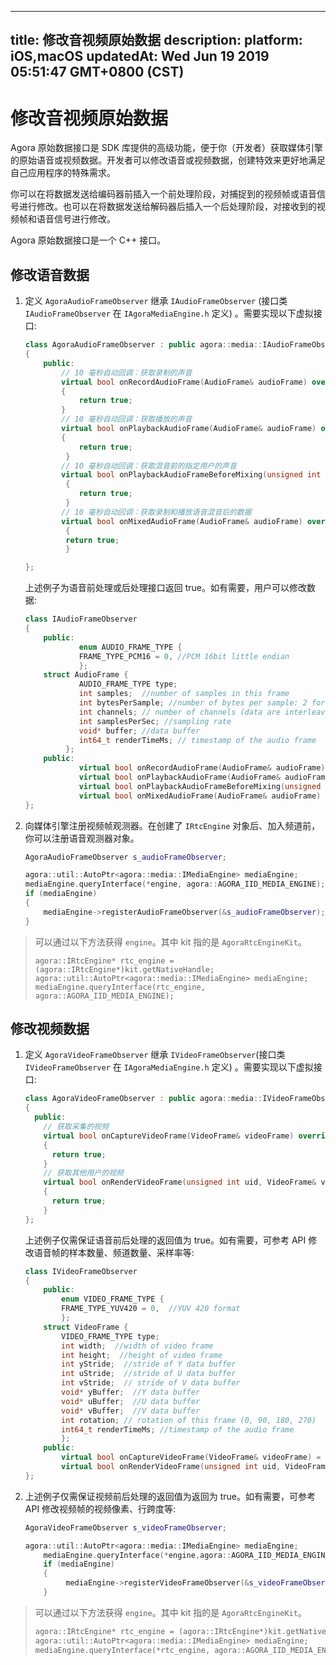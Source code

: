 
---
title: 修改音视频原始数据
description: 
platform: iOS,macOS
updatedAt: Wed Jun 19 2019 05:51:47 GMT+0800 (CST)
---
# 修改音视频原始数据
Agora 原始数据接口是 SDK 库提供的高级功能，便于你（开发者）获取媒体引擎的原始语音或视频数据。开发者可以修改语音或视频数据，创建特效来更好地满足自己应用程序的特殊需求。

你可以在将数据发送给编码器前插入一个前处理阶段，对捕捉到的视频帧或语音信号进行修改。也可以在将数据发送给解码器后插入一个后处理阶段，对接收到的视频帧和语音信号进行修改。

Agora 原始数据接口是一个 C++ 接口。

## 修改语音数据

1. 定义 `AgoraAudioFrameObserver` 继承 `IAudioFrameObserver` \(接口类 `IAudioFrameObserver` 在 `IAgoraMediaEngine.h` 定义\) 。需要实现以下虚拟接口:

	```c++
	class AgoraAudioFrameObserver : public agora::media::IAudioFrameObserver
	{
		public:
		    // 10 毫秒自动回调：获取录制的声音
			virtual bool onRecordAudioFrame(AudioFrame& audioFrame) override
			{
				return true;
			}
			// 10 毫秒自动回调：获取播放的声音
			virtual bool onPlaybackAudioFrame(AudioFrame& audioFrame) override
			{
				return true;
			 }
			// 10 毫秒自动回调：获取混音前的指定用户的声音
			virtual bool onPlaybackAudioFrameBeforeMixing(unsigned int uid, AudioFrame& audioFrame) override
			 {
				return true;
			 }
			// 10 毫秒自动回调：获取录制和播放语音混音后的数据
			virtual bool onMixedAudioFrame(AudioFrame& audioFrame) override
			 {
			 return true;
			 }

	};
	```

	上述例子为语音前处理或后处理接口返回 true。如有需要，用户可以修改数据:

	```c++
	class IAudioFrameObserver
	{
		public:
				enum AUDIO_FRAME_TYPE {
				FRAME_TYPE_PCM16 = 0, //PCM 16bit little endian
				};
		struct AudioFrame {
				AUDIO_FRAME_TYPE type;
				int samples;  //number of samples in this frame
				int bytesPerSample; //number of bytes per sample: 2 for PCM 16
				int channels; // number of channels (data are interleaved if stereo)
				int samplesPerSec; //sampling rate
				void* buffer; //data buffer
				int64_t renderTimeMs; // timestamp of the audio frame
			 };
		public:
				virtual bool onRecordAudioFrame(AudioFrame& audioFrame) = 0;
				virtual bool onPlaybackAudioFrame(AudioFrame& audioFrame) = 0;
				virtual bool onPlaybackAudioFrameBeforeMixing(unsigned int uid, AudioFrame& audioFrame) = 0;
				virtual bool onMixedAudioFrame(AudioFrame& audioFrame) = 0;
	};
	```

2. 向媒体引擎注册视频帧观测器。在创建了 `IRtcEngine` 对象后、加入频道前，你可以注册语音观测器对象。

	```c++
	AgoraAudioFrameObserver s_audioFrameObserver;

	agora::util::AutoPtr<agora::media::IMediaEngine> mediaEngine;
	mediaEngine.queryInterface(*engine, agora::AGORA_IID_MEDIA_ENGINE);
	if (mediaEngine)
	{
		mediaEngine->registerAudioFrameObserver(&s_audioFrameObserver);
	}
	```

> 可以通过以下方法获得 `engine`。其中 kit 指的是 `AgoraRtcEngineKit`。
>
> ```
> agora::IRtcEngine* rtc_engine = (agora::IRtcEngine*)kit.getNativeHandle;
> agora::util::AutoPtr<agora::media::IMediaEngine> mediaEngine;
> mediaEngine.queryInterface(rtc_engine, agora::AGORA_IID_MEDIA_ENGINE);
> ```

## 修改视频数据

1. 定义 `AgoraVideoFrameObserver` 继承 `IVideoFrameObserver`\(接口类 `IVideoFrameObserver` 在 `IAgoraMediaEngine.h` 定义\) 。需要实现以下虚拟接口:

   ```c++
   class AgoraVideoFrameObserver : public agora::media::IVideoFrameObserver
   {
     public:
	   // 获取采集的视频
       virtual bool onCaptureVideoFrame(VideoFrame& videoFrame) override
       {
         return true;
       }
	   // 获取其他用户的视频
       virtual bool onRenderVideoFrame(unsigned int uid, VideoFrame& videoFrame) override
       {
         return true;
       }
   };
   ```

	上述例子仅需保证语音前后处理的返回值为 true。如有需要，可参考 API 修改语音帧的样本数量、频道数量、采样率等:

	```c++
	class IVideoFrameObserver
	{
		public:
			enum VIDEO_FRAME_TYPE {
			FRAME_TYPE_YUV420 = 0,  //YUV 420 format
			};
		struct VideoFrame {
			VIDEO_FRAME_TYPE type;
			int width;  //width of video frame
			int height;  //height of video frame
			int yStride;  //stride of Y data buffer
			int uStride;  //stride of U data buffer
			int vStride;  // stride of V data buffer
			void* yBuffer;  //Y data buffer
			void* uBuffer;  //U data buffer
			void* vBuffer;  //V data buffer
			int rotation; // rotation of this frame (0, 90, 180, 270)
			int64_t renderTimeMs; //timestamp of the audio frame
			};
		public:
			virtual bool onCaptureVideoFrame(VideoFrame& videoFrame) = 0;
			virtual bool onRenderVideoFrame(unsigned int uid, VideoFrame& videoFrame) = 0;
	};
	```

2. 上述例子仅需保证视频前后处理的返回值为返回为 true。如有需要，可参考 API 修改视频帧的视频像素、行跨度等:

	```c++
	AgoraVideoFrameObserver s_videoFrameObserver;

	agora::util::AutoPtr<agora::media::IMediaEngine> mediaEngine;
		mediaEngine.queryInterface(*engine,agora::AGORA_IID_MEDIA_ENGINE);
		if (mediaEngine)
		{
			 mediaEngine->registerVideoFrameObserver(&s_videoFrameObserver);
		}
	```

> 可以通过以下方法获得 `engine`。其中 kit 指的是 `AgoraRtcEngineKit`。
>
> ```c++
> agora::IRtcEngine* rtc_engine = (agora::IRtcEngine*)kit.getNativeHandle;
> agora::util::AutoPtr<agora::media::IMediaEngine> mediaEngine;
> mediaEngine.queryInterface(*rtc_engine, agora::AGORA_IID_MEDIA_ENGINE);
> ```
